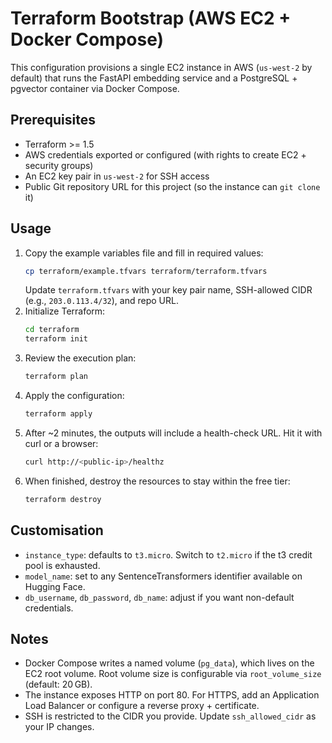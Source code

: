 # Terraform Bootstrap (AWS EC2 + Docker Compose)

This configuration provisions a single EC2 instance in AWS (`us-west-2` by default) that runs the FastAPI embedding service and a PostgreSQL + pgvector container via Docker Compose.

## Prerequisites
- Terraform >= 1.5
- AWS credentials exported or configured (with rights to create EC2 + security groups)
- An EC2 key pair in `us-west-2` for SSH access
- Public Git repository URL for this project (so the instance can `git clone` it)

## Usage
1. Copy the example variables file and fill in required values:
   ```bash
   cp terraform/example.tfvars terraform/terraform.tfvars
   ```
   Update `terraform.tfvars` with your key pair name, SSH-allowed CIDR (e.g., `203.0.113.4/32`), and repo URL.
2. Initialize Terraform:
   ```bash
   cd terraform
   terraform init
   ```
3. Review the execution plan:
   ```bash
   terraform plan
   ```
4. Apply the configuration:
   ```bash
   terraform apply
   ```
5. After ~2 minutes, the outputs will include a health-check URL. Hit it with curl or a browser:
   ```bash
   curl http://<public-ip>/healthz
   ```
6. When finished, destroy the resources to stay within the free tier:
   ```bash
   terraform destroy
   ```

## Customisation
- `instance_type`: defaults to `t3.micro`. Switch to `t2.micro` if the t3 credit pool is exhausted.
- `model_name`: set to any SentenceTransformers identifier available on Hugging Face.
- `db_username`, `db_password`, `db_name`: adjust if you want non-default credentials.

## Notes
- Docker Compose writes a named volume (`pg_data`), which lives on the EC2 root volume. Root volume size is configurable via `root_volume_size` (default: 20 GB).
- The instance exposes HTTP on port 80. For HTTPS, add an Application Load Balancer or configure a reverse proxy + certificate.
- SSH is restricted to the CIDR you provide. Update `ssh_allowed_cidr` as your IP changes.
